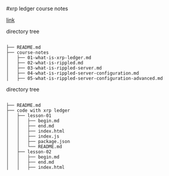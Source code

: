 #xrp ledger course notes

[link](https://learn.xrpl.org/course/code-with-the-xrpl/lesson/get-started-and-install-the-xrpl-js-library/)


directory tree

```

├── README.md
├── course-notes
│   ├── 01-what-is-xrp-ledger.md
│   ├── 02-what-is-rippled.md
│   ├── 03-what-is-rippled-server.md
│   ├── 04-what-is-rippled-server-configuration.md
│   ├── 05-what-is-rippled-server-configuration-advanced.md
```

directory tree

```

├── README.md
├── code with xrp ledger
│   ├── lesson-01
│   │   ├── begin.md
│   │   ├── end.md
│   │   ├── index.html
│   │   ├── index.js
│   │   ├── package.json
│   │   └── README.md
│   ├── lesson-02
│   │   ├── begin.md
│   │   ├── end.md
│   │   ├── index.html


